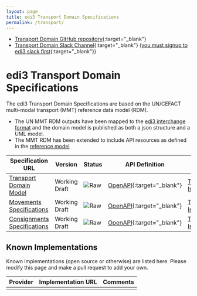 ```yaml
---
layout: page
title: edi3 Transport Domain Specifications
permalink: /transport/
---
```


* [Transport Domain GitHub repository](https://github.com/edi3/edi3-transport){:target="_blank"}
* [Transport Domain Slack Channel](https://edi3.slack.com/messages/spec-transport/){:target="_blank"} ([you must signup to edi3 slack first](https://join.slack.com/t/edi3/shared_invite/enQtNTY5OTkzMjQ0NjcyLTAxZGVlMzJmNWQ5MDBjOTRmMWViNGU0MzdhY2VkOWIwZWY3ODMxOWE4YTJmZjdiNTBkYzczZDk5Y2ViOWJlNzQ){:target="_blank"})

# edi3 Transport Domain Specifications

The edi3 Transport Domain Specifications are based on the UN/CEFACT multi-modal transport (MMT) reference data model (RDM). 

* The UN MMT RDM outputs have been mapped to the [edi3 interchange format](https://edi3.org/model-interchange/) and the domain model is published as both a json structure and a UML model.
* The MMT RDM has been extended to include API resources as defined in the [reference model](https://edi3.org/semantic-specs/) 


| Specification URL | Version | Status | API Definition | Issues List |
| ----------------- | ------  | ------ | -------------- | ----------- |
| [Transport Domain Model](//edi3.org/specs/edi3-transport/develop/) | Working Draft | ![Raw](//rfc.unprotocols.org/spec:2/COSS/raw.svg) | [OpenAPI](//edi3.org/specs/edi3-transport/develop/swagger){:target="_blank"} |  [Transport Domain Issues](https://github.com/edi3/edi3-transport/issues){:target="_blank"}  |
| [Movements Specifications](//edi3.org/specs/edi3-transport/develop/edi3-movements) | Working Draft | ![Raw](//rfc.unprotocols.org/spec:2/COSS/raw.svg) | [OpenAPI](//edi3.org/specs/edi3-transport/develop/swagger){:target="_blank"} |  [Transport Domain Issues](https://github.com/edi3/edi3-transport/issues){:target="_blank"}  |
| [Consignments Specifications](//edi3.org/specs/edi3-transport/develop/edi3-consignments) | Working Draft | ![Raw](//rfc.unprotocols.org/spec:2/COSS/raw.svg) | [OpenAPI](//edi3.org/specs/edi3-transport/develop/swagger){:target="_blank"} |  [Transport Domain Issues](https://github.com/edi3/edi3-transport/issues){:target="_blank"}  |

## Known Implementations

Known implementations (open source or otherwise) are listed here.  Please modify this page and make a pull request to add your own.

|Provider|Implementation URL|Comments|
|--------|------------------|--------|
|  |  |  |

